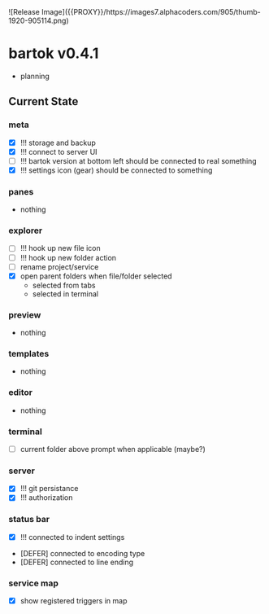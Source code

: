 <!-- no-select -->
<h1 style="display:none"></h1>
![Release Image]({{PROXY}}/https://images7.alphacoders.com/905/thumb-1920-905114.png)

# bartok v0.4.1
  - planning

## Current State

### meta
  - [X] !!! storage and backup
  - [X] !!! connect to server UI
  - [ ] !!! bartok version at bottom left should be connected to real something
  - [X] !!! settings icon (gear) should be connected to something

### panes
  - nothing

### explorer
  - [ ] !!! hook up new file icon
  - [ ] !!! hook up new folder action
  - [ ] rename project/service
  - [X] open parent folders when file/folder selected
    - selected from tabs
    - selected in terminal

### preview
  - nothing

### templates
  - nothing

### editor
  - nothing

### terminal
  - [ ] current folder above prompt when applicable (maybe?)

### server
  - [X] !!! git persistance
  - [X] !!! authorization

### status bar
  - [X] !!! connected to indent settings
  - [DEFER] connected to encoding type
  - [DEFER] connected to line ending

### service map
  - [X] show registered triggers in map


